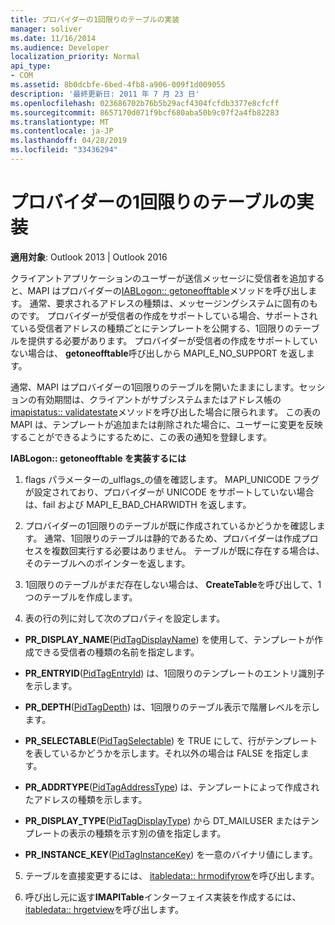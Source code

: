 ```yaml
---
title: プロバイダーの1回限りのテーブルの実装
manager: soliver
ms.date: 11/16/2014
ms.audience: Developer
localization_priority: Normal
api_type:
- COM
ms.assetid: 8b0dcbfe-6bed-4fb8-a906-009f1d009055
description: '最終更新日: 2011 年 7 月 23 日'
ms.openlocfilehash: 023686702b76b5b29acf4304fcfdb3377e8cfcff
ms.sourcegitcommit: 8657170d071f9bcf680aba50b9c07f2a4fb82283
ms.translationtype: MT
ms.contentlocale: ja-JP
ms.lasthandoff: 04/28/2019
ms.locfileid: "33436294"
---
```

# <a name="implementing-a-provider-one-off-table"></a>プロバイダーの1回限りのテーブルの実装

  
  
**適用対象**: Outlook 2013 | Outlook 2016 
  
クライアントアプリケーションのユーザーが送信メッセージに受信者を追加すると、MAPI はプロバイダーの[IABLogon:: getoneofftable](iablogon-getoneofftable.md)メソッドを呼び出します。 通常、要求されるアドレスの種類は、メッセージングシステムに固有のものです。 プロバイダーが受信者の作成をサポートしている場合、サポートされている受信者アドレスの種類ごとにテンプレートを公開する、1回限りのテーブルを提供する必要があります。 プロバイダーが受信者の作成をサポートしていない場合は、 **getoneofftable**呼び出しから MAPI_E_NO_SUPPORT を返します。 
  
通常、MAPI はプロバイダーの1回限りのテーブルを開いたままにします。セッションの有効期間は、クライアントがサブシステムまたはアドレス帳の[imapistatus:: validatestate](imapistatus-validatestate.md)メソッドを呼び出した場合に限られます。 この表の MAPI は、テンプレートが追加または削除された場合に、ユーザーに変更を反映することができるようにするために、この表の通知を登録します。 
  
 **IABLogon:: getoneofftable を実装するには**
  
1. flags パラメーターの_ulflags_の値を確認します。 MAPI_UNICODE フラグが設定されており、プロバイダーが UNICODE をサポートしていない場合は、fail および MAPI_E_BAD_CHARWIDTH を返します。 
    
2. プロバイダーの1回限りのテーブルが既に作成されているかどうかを確認します。 通常、1回限りのテーブルは静的であるため、プロバイダーは作成プロセスを複数回実行する必要はありません。 テーブルが既に存在する場合は、そのテーブルへのポインターを返します。 
    
3. 1回限りのテーブルがまだ存在しない場合は、 **CreateTable**を呼び出して、1つのテーブルを作成します。 
    
4. 表の行の列に対して次のプロパティを設定します。
    
  - **PR_DISPLAY_NAME**([PidTagDisplayName](pidtagdisplayname-canonical-property.md)) を使用して、テンプレートが作成できる受信者の種類の名前を指定します。 
    
  - **PR_ENTRYID**([PidTagEntryId](pidtagentryid-canonical-property.md)) は、1回限りのテンプレートのエントリ識別子を示します。
    
  - **PR_DEPTH**([PidTagDepth](pidtagdepth-canonical-property.md)) は、1回限りのテーブル表示で階層レベルを示します。
    
  - **PR_SELECTABLE**([PidTagSelectable](pidtagselectable-canonical-property.md)) を TRUE にして、行がテンプレートを表しているかどうかを示します。それ以外の場合は FALSE を指定します。
    
  - **PR_ADDRTYPE**([PidTagAddressType](pidtagaddresstype-canonical-property.md)) は、テンプレートによって作成されたアドレスの種類を示します。
    
  - **PR_DISPLAY_TYPE**([PidTagDisplayType](pidtagdisplaytype-canonical-property.md)) から DT_MAILUSER またはテンプレートの表示の種類を示す別の値を指定します。
    
  - **PR_INSTANCE_KEY**([PidTagInstanceKey](pidtaginstancekey-canonical-property.md)) を一意のバイナリ値にします。 
    
5. テーブルを直接変更するには、 [itabledata:: hrmodifyrow](itabledata-hrmodifyrow.md)を呼び出します。 
    
6. 呼び出し元に返す**IMAPITable**インターフェイス実装を作成するには、 [itabledata:: hrgetview](itabledata-hrgetview.md)を呼び出します。 
    

